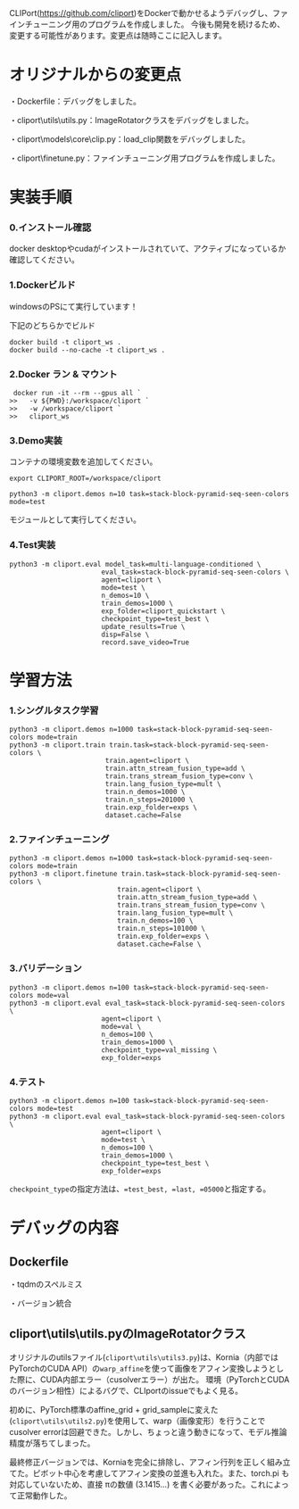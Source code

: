 CLIPort(https://github.com/cliport)をDockerで動かせるようデバッグし、ファインチューニング用のプログラムを作成しました。
今後も開発を続けるため、変更する可能性があります。変更点は随時ここに記入します。

# オリジナルからの変更点
・Dockerfile：デバッグをしました。

・cliport\utils\utils.py：ImageRotatorクラスをデバッグをしました。

・cliport\models\core\clip.py：load_clip関数をデバッグしました。

・cliport\finetune.py：ファインチューニング用プログラムを作成しました。

# 実装手順
### 0.インストール確認
docker desktopやcudaがインストールされていて、アクティブになっているか確認してください。

### 1.Dockerビルド
windowsのPSにて実行しています！

下記のどちらかでビルド
```
docker build -t cliport_ws .
docker build --no-cache -t cliport_ws .
```

### 2.Docker ラン & マウント
```
 docker run -it --rm --gpus all `
>>   -v ${PWD}:/workspace/cliport `
>>   -w /workspace/cliport `
>>   cliport_ws
```

### 3.Demo実装
コンテナの環境変数を追加してください。
```
export CLIPORT_ROOT=/workspace/cliport
```

```
python3 -m cliport.demos n=10 task=stack-block-pyramid-seq-seen-colors mode=test
```
モジュールとして実行してください。

### 4.Test実装
```
python3 -m cliport.eval model_task=multi-language-conditioned \
                       eval_task=stack-block-pyramid-seq-seen-colors \
                       agent=cliport \
                       mode=test \
                       n_demos=10 \
                       train_demos=1000 \
                       exp_folder=cliport_quickstart \
                       checkpoint_type=test_best \
                       update_results=True \
                       disp=False \
                       record.save_video=True
```

# 学習方法
### 1.シングルタスク学習
```
python3 -m cliport.demos n=1000 task=stack-block-pyramid-seq-seen-colors mode=train
python3 -m cliport.train train.task=stack-block-pyramid-seq-seen-colors \
                        train.agent=cliport \
                        train.attn_stream_fusion_type=add \
                        train.trans_stream_fusion_type=conv \
                        train.lang_fusion_type=mult \
                        train.n_demos=1000 \
                        train.n_steps=201000 \
                        train.exp_folder=exps \
                        dataset.cache=False 
```
### 2.ファインチューニング
```
python3 -m cliport.demos n=1000 task=stack-block-pyramid-seq-seen-colors mode=train
python3 -m cliport.finetune train.task=stack-block-pyramid-seq-seen-colors \
                           train.agent=cliport \
                           train.attn_stream_fusion_type=add \
                           train.trans_stream_fusion_type=conv \
                           train.lang_fusion_type=mult \
                           train.n_demos=100 \
                           train.n_steps=101000 \
                           train.exp_folder=exps \
                           dataset.cache=False \
```
### 3.バリデーション
```
python3 -m cliport.demos n=100 task=stack-block-pyramid-seq-seen-colors mode=val
python3 -m cliport.eval eval_task=stack-block-pyramid-seq-seen-colors \
                       agent=cliport \
                       mode=val \
                       n_demos=100 \
                       train_demos=1000 \
                       checkpoint_type=val_missing \
                       exp_folder=exps 
```

### 4.テスト
```
python3 -m cliport.demos n=100 task=stack-block-pyramid-seq-seen-colors mode=test
python3 -m cliport.eval eval_task=stack-block-pyramid-seq-seen-colors \
                       agent=cliport \
                       mode=test \
                       n_demos=100 \
                       train_demos=1000 \
                       checkpoint_type=test_best \
                       exp_folder=exps 
```
`checkpoint_type`の指定方法は、`=test_best, =last, =05000`と指定する。

# デバッグの内容
## Dockerfile
・tqdmのスペルミス

・バージョン統合
## cliport\utils\utils.pyのImageRotatorクラス
オリジナルのutilsファイル(`cliport\utils\utils3.py`)は、Kornia（内部ではPyTorchのCUDA API）の`warp_affine`を使って画像をアフィン変換しようとした際に、CUDA内部エラー（cusolverエラー）が出た。
環境（PyTorchとCUDAのバージョン相性）によるバグで、CLIportのissueでもよく見る。

初めに、PyTorch標準のaffine_grid + grid_sampleに変えた(`cliport\utils\utils2.py`)を使用して、warp（画像変形）を行うことでcusolver errorは回避できた。しかし、ちょっと違う動きになって、モデル推論精度が落ちてしまった。

最終修正バージョンでは、Korniaを完全に排除し、アフィン行列を正しく組み立てた。ピボット中心を考慮してアフィン変換の並進も入れた。また、torch.pi も対応していないため、直接 πの数値 (3.1415...) を書く必要があった。これによって正常動作した。





